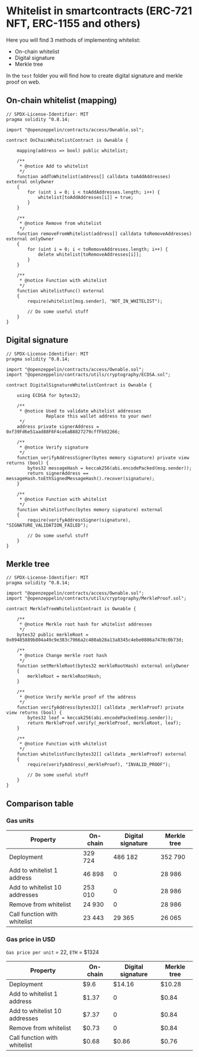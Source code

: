 # Whitelist in smartcontracts (ERC-721 NFT, ERC-1155 and others)

Here you will find 3 methods of implementing whitelist:

- On-chain whitelist
- Digital signature
- Merkle tree

In the `test` folder you will find how to create digital signature and merkle proof on web.

## On-chain whitelist (mapping)

```solidity
// SPDX-License-Identifier: MIT
pragma solidity ^0.8.14;

import "@openzeppelin/contracts/access/Ownable.sol";

contract OnChainWhitelistContract is Ownable {

    mapping(address => bool) public whitelist;

    /**
     * @notice Add to whitelist
     */
    function addToWhitelist(address[] calldata toAddAddresses) external onlyOwner
    {
        for (uint i = 0; i < toAddAddresses.length; i++) {
            whitelist[toAddAddresses[i]] = true;
        }
    }

    /**
     * @notice Remove from whitelist
     */
    function removeFromWhitelist(address[] calldata toRemoveAddresses) external onlyOwner
    {
        for (uint i = 0; i < toRemoveAddresses.length; i++) {
            delete whitelist[toRemoveAddresses[i]];
        }
    }

    /**
     * @notice Function with whitelist
     */
    function whitelistFunc() external
    {
        require(whitelist[msg.sender], "NOT_IN_WHITELIST");

        // Do some useful stuff
    }
}

```

## Digital signature

```solidity
// SPDX-License-Identifier: MIT
pragma solidity ^0.8.14;

import "@openzeppelin/contracts/access/Ownable.sol";
import "@openzeppelin/contracts/utils/cryptography/ECDSA.sol";

contract DigitalSignatureWhitelistContract is Ownable {

    using ECDSA for bytes32;

    /**
     * @notice Used to validate whitelist addresses
               Replace this wallet address to your own!
     */
    address private signerAddress = 0xf39Fd6e51aad88F6F4ce6aB8827279cffFb92266;

    /**
     * @notice Verify signature
     */
    function verifyAddressSigner(bytes memory signature) private view returns (bool) {
        bytes32 messageHash = keccak256(abi.encodePacked(msg.sender));
        return signerAddress == messageHash.toEthSignedMessageHash().recover(signature);
    }

    /**
     * @notice Function with whitelist
     */
    function whitelistFunc(bytes memory signature) external
    {
        require(verifyAddressSigner(signature), "SIGNATURE_VALIDATION_FAILED");

        // Do some useful stuff
    }
}

```

## Merkle tree

```solidity
// SPDX-License-Identifier: MIT
pragma solidity ^0.8.14;

import "@openzeppelin/contracts/access/Ownable.sol";
import "@openzeppelin/contracts/utils/cryptography/MerkleProof.sol";

contract MerkleTreeWhitelistContract is Ownable {

    /**
     * @notice Merkle root hash for whitelist addresses
     */
    bytes32 public merkleRoot = 0x09485889b804a49c9e383c7966a2c480ab28a13a8345c4ebe0886a7478c0b73d;

    /**
     * @notice Change merkle root hash
     */
    function setMerkleRoot(bytes32 merkleRootHash) external onlyOwner
    {
        merkleRoot = merkleRootHash;
    }

    /**
     * @notice Verify merkle proof of the address
     */
    function verifyAddress(bytes32[] calldata _merkleProof) private view returns (bool) {
        bytes32 leaf = keccak256(abi.encodePacked(msg.sender));
        return MerkleProof.verify(_merkleProof, merkleRoot, leaf);
    }

    /**
     * @notice Function with whitelist
     */
    function whitelistFunc(bytes32[] calldata _merkleProof) external
    {
        require(verifyAddress(_merkleProof), "INVALID_PROOF");

        // Do some useful stuff
    }
}

```

## Comparison table

### Gas units

| Property                      | On-chain | Digital signature | Merkle tree |
|-------------------------------|----------|-------------------|-------------|
| Deployment                    | 329 724  | 486 182           | 352 790     |
| Add to whitelist 1 address    | 46 898   | 0                 | 28 986      |
| Add to whitelist 10 addresses | 253 010  | 0                 | 28 986      |
| Remove from whitelist         | 24 930   | 0                 | 28 986      |
| Call function with whitelist  | 23 443   | 29 365            | 26 065      |

### Gas price in USD

`Gas price per unit` = 22, `ETH` = $1324

| Property                      | On-chain | Digital signature | Merkle tree |
|-------------------------------|----------|-------------------|-------------|
| Deployment                    | $9.6     | $14.16            | $10.28      |
| Add to whitelist 1 address    | $1.37    | 0                 | $0.84       |
| Add to whitelist 10 addresses | $7.37    | 0                 | $0.84       |
| Remove from whitelist         | $0.73    | 0                 | $0.84       |
| Call function with whitelist  | $0.68    | $0.86             | $0.76       |
